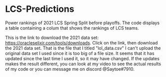 # LCS-Predictions
Power rankings of 2021 LCS Spring Split before playoffs. The code displays a table containing a colum that shows the rankings of LCS teams.

This is the link to download the 2021 data set: https://oracleselixir.com/tools/downloads. 
Click on the link, then download the 2021 data set. 
That is the file that I titled "lol_data.csv" I can't upload the original data set I used since it is too big of a file size. 
It seems that it has updated since the last time I used it, so it may have changed. If the updates makes the result different, you can look
at my video to see the actual results of my code or you can message me on discord @Saytoe#7910.

